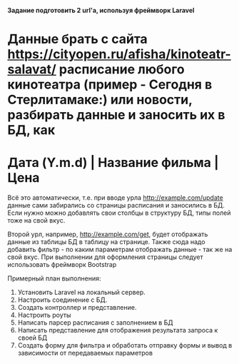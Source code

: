 **Задание подготовить 2 url'a, используя фреймворк Laravel**

Данные брать с сайта https://cityopen.ru/afisha/kinoteatr-salavat/ расписание
любого кинотеатра (пример - Сегодня в Стерлитамаке:) или новости, разбирать данные и заносить их в БД, как
======================================
Дата (Y.m.d) | Название фильма | Цена
======================================
Всё это автоматически, т.е. при вводе урла http://example.com/update
данные сами забирались со страницы расписания и заносились в БД.
Если нужно можно добавлять свои столбцы в структуру БД, типы полей тоже на свой вкус.

Второй урл, например, http://example.com/get, будет отображать данные из таблицы БД в таблицу на странице.
Также сюда надо добавить фильтр - по каким параметрам отображать данные - так же на свой вкус.
При выполнении для оформления страницы следует использовать фреймворк Bootstrap

Примерный план выполнения:
1. Установить Laravel на локальный сервер.
2. Настроить соединение с БД.
3. Создать контроллер и представление.
4. Настроить роуты
5. Написать парсер расписания с заполнением в БД
6. Написать представление для отображения результата запроса к своей БД
7. Создать форму для фильтра и обработать отправку формы и вывод в зависимости от передаваемых параметров

